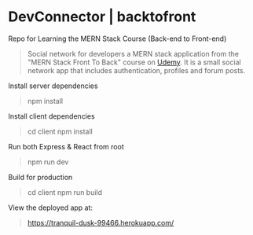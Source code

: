 # DevConnector | backtofront
Repo for Learning the MERN Stack Course (Back-end to Front-end)

> Social network for developers
a MERN stack application from the "MERN Stack Front To Back" course on [Udemy](https://www.udemy.com/mern-stack-front-to-back/?couponCode=TRAVERSYMEDIA). It is a small social network app that includes authentication, profiles and forum posts.

Install server dependencies
> npm install

Install client dependencies
> cd client
> npm install

Run both Express & React from root
> npm run dev

Build for production
> cd client
> npm run build

View the deployed app at: 
> https://tranquil-dusk-99466.herokuapp.com/

